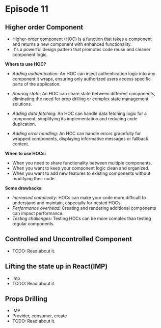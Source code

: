 # Episode 11

## Higher order Component

- Higher-order component (HOC) is a function that takes a component and returns a new component with enhanced functionality.
- It's a powerful design pattern that promotes code reuse and cleaner component logic.

**Where to use HOC?**

- _Adding authentication:_ An HOC can inject authentication logic into any component it wraps, ensuring only authorized users access specific parts of the application.

- _Sharing state:_ An HOC can share state between different components, eliminating the need for prop drilling or complex state management solutions.

- _Adding data fetching:_ An HOC can handle data fetching logic for a component, simplifying its implementation and reducing code duplication.

- _Adding error handling:_ An HOC can handle errors gracefully for wrapped components, displaying informative messages or fallback content.

**When to use HOCs:**

- When you need to share functionality between multiple components.
- When you want to keep your component logic clean and organized.
- When you want to add new features to existing components without modifying their code.

**Some drawbacks:**

- _Increased complexity:_ HOCs can make your code more difficult to understand and maintain, especially for nested HOCs.
- _Performance overhead:_ Creating and rendering additional components can impact performance.
- _Testing challenges:_ Testing HOCs can be more complex than testing regular components.

## Controlled and Uncontrolled Component

- TODO: Read about it.

## Lifting the state up in React(IMP)

- Imp
- TODO: Read about it.

## Props Drilling

- IMP
- Provider, consumer, create
- TODO: Read about it.
